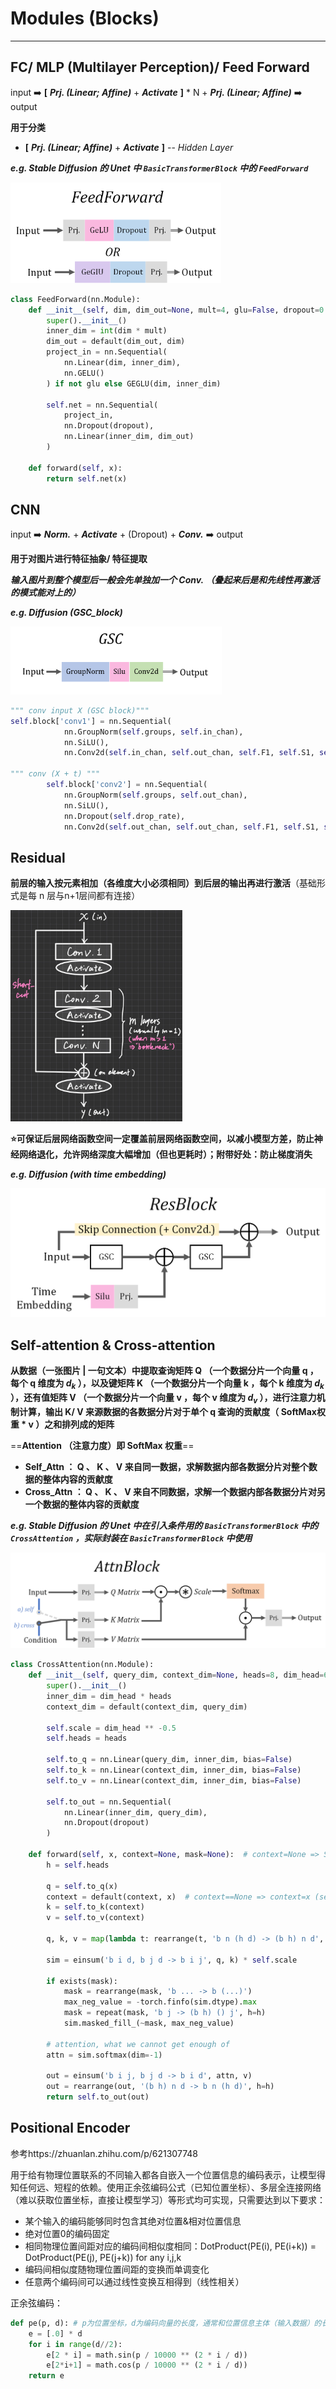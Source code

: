 # Modules (Blocks)

****



## FC/ MLP (Multilayer Perception)/ Feed Forward

input ➡️ **\[** ***Prj. (Linear; Affine)*** + ***Activate*** **\]** \* N + ***Prj. (Linear; Affine)*** ➡️ output

**用于分类** 

-    **\[** ***Prj. (Linear; Affine)*** + ***Activate*** **\]** -- *Hidden Layer*

***e.g. Stable Diffusion 的 Unet 中 `BasicTransformerBlock` 中的 `FeedForward`***

<img src="./img/FeedForward.png" alt="FeedForward" style="zoom:33%;" />

```python
class FeedForward(nn.Module):
    def __init__(self, dim, dim_out=None, mult=4, glu=False, dropout=0.):
        super().__init__()
        inner_dim = int(dim * mult)
        dim_out = default(dim_out, dim)
        project_in = nn.Sequential(
            nn.Linear(dim, inner_dim),
            nn.GELU()
        ) if not glu else GEGLU(dim, inner_dim)

        self.net = nn.Sequential(
            project_in,
            nn.Dropout(dropout),
            nn.Linear(inner_dim, dim_out)
        )

    def forward(self, x):
        return self.net(x)
```



## CNN

input ➡️ ***Norm.*** + ***Activate*** + (Dropout) + ***Conv.*** ➡️ output

**用于对图片进行特征抽象/ 特征提取**

***输入图片到整个模型后一般会先单独加一个 Conv. （叠起来后是和先线性再激活的模式能对上的）*** 

***e.g. Diffusion (GSC_block)***

<img src="./img/image-20240628215926083.png" alt="image-20240628215926083" style="zoom: 33%;" />

```python
""" conv input X (GSC block)"""
self.block['conv1'] = nn.Sequential(
			nn.GroupNorm(self.groups, self.in_chan),
			nn.SiLU(),
			nn.Conv2d(self.in_chan, self.out_chan, self.F1, self.S1, self.P1))

""" conv (X + t) """
		self.block['conv2'] = nn.Sequential(
			nn.GroupNorm(self.groups, self.out_chan),
			nn.SiLU(),
			nn.Dropout(self.drop_rate),
			nn.Conv2d(self.out_chan, self.out_chan, self.F1, self.S1, self.P1))
```



## Residual

**前层的输入按元素相加（各维度大小必须相同）到后层的输出再进行激活**（基础形式是每 n 层与n+1层间都有连接）

 <img src="images/image-20240208173612543.png" alt="image-20240208173612543" style="zoom: 33%;" />

 **⭐可保证后层网络函数空间一定覆盖前层网络函数空间，以减小模型方差，防止神经网络退化，允许网络深度大幅增加（但也更耗时）；附带好处：防止梯度消失** 

***e.g. Diffusion (with time embedding)***

![ResBlock](./img/ResBlock.png)



## Self-attention & Cross-attention

**从数据（一张图片 | 一句文本）中提取查询矩阵 Q （一个数据分片一个向量 q ，每个 q 维度为 $d_k$ ），以及键矩阵 K （一个数据分片一个向量 k ，每个 k 维度为 $d_k$ ），还有值矩阵 V （一个数据分片一个向量 v ，每个 v 维度为 $d_v$ ），进行注意力机制计算，输出 K/ V 来源数据的各数据分片对于单个 q 查询的贡献度（ SoftMax权重 \* v ）之和排列成的矩阵**

==**Attention （注意力度）即 SoftMax 权重**==  

-   **Self_Attn ： Q 、 K 、 V 来自同一数据，求解数据内部各数据分片对整个数据的整体内容的贡献度**
-   **Cross_Attn ： Q 、 K 、 V 来自不同数据，求解一个数据内部各数据分片对另一个数据的整体内容的贡献度**

***e.g. Stable Diffusion 的 Unet 中在引入条件用的 `BasicTransformerBlock` 中的 `CrossAttention` ，实际封装在 `BasicTransformerBlock` 中使用*** 

<img src="./img/image-20240630143845258.png" alt="image-20240630143845258" style="zoom: 50%;" />

```python
class CrossAttention(nn.Module):
    def __init__(self, query_dim, context_dim=None, heads=8, dim_head=64, dropout=0.):
        super().__init__()
        inner_dim = dim_head * heads
        context_dim = default(context_dim, query_dim)

        self.scale = dim_head ** -0.5
        self.heads = heads

        self.to_q = nn.Linear(query_dim, inner_dim, bias=False)
        self.to_k = nn.Linear(context_dim, inner_dim, bias=False)
        self.to_v = nn.Linear(context_dim, inner_dim, bias=False)

        self.to_out = nn.Sequential(
            nn.Linear(inner_dim, query_dim),
            nn.Dropout(dropout)
        )

    def forward(self, x, context=None, mask=None):  # context=None => SelfAttn
        h = self.heads

        q = self.to_q(x)
        context = default(context, x)  # context==None => context=x (self attention)
        k = self.to_k(context)
        v = self.to_v(context)

        q, k, v = map(lambda t: rearrange(t, 'b n (h d) -> (b h) n d', h=h), (q, k, v))

        sim = einsum('b i d, b j d -> b i j', q, k) * self.scale

        if exists(mask):
            mask = rearrange(mask, 'b ... -> b (...)')
            max_neg_value = -torch.finfo(sim.dtype).max
            mask = repeat(mask, 'b j -> (b h) () j', h=h)
            sim.masked_fill_(~mask, max_neg_value)

        # attention, what we cannot get enough of
        attn = sim.softmax(dim=-1)

        out = einsum('b i j, b j d -> b i d', attn, v)
        out = rearrange(out, '(b h) n d -> b n (h d)', h=h)
        return self.to_out(out)
```



## Positional Encoder

参考https://zhuanlan.zhihu.com/p/621307748

用于给有物理位置联系的不同输入都各自嵌入一个位置信息的编码表示，让模型得知任何远、短程的依赖。使用正余弦编码公式（已知位置坐标）、多层全连接网络（难以获取位置坐标，直接让模型学习）等形式均可实现，只需要达到以下要求：

-   某个输入的编码能够同时包含其绝对位置&相对位置信息
-   绝对位置0的编码固定
-   相同物理位置间距对应的编码间相似度相同：DotProduct(PE(i), PE(i+k)) = DotProduct(PE(j), PE(j+k)) for any i,j,k
-   编码间相似度随物理位置间距的变换而单调变化
-   任意两个编码间可以通过线性变换互相得到（线性相关）

正余弦编码：

```python
def pe(p, d): # p为位置坐标，d为编码向量的长度，通常和位置信息主体（输入数据）的长度相同，方便嵌入
    e = [.0] * d
    for i in range(d//2):
        e[2 * i] = math.sin(p / 10000 ** (2 * i / d))
        e[2*i+1] = math.cos(p / 10000 ** (2 * i / d))
    return e
```



